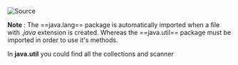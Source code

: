 ![Source](https://youtu.be/Ae-r8hsbPUo?t=6927)

**Note** : The ==java.lang== package is automatically imported when a file with *.java* extension is created.
Whereas the ==java.util== package must be imported in order to use it's methods.

In **java.util** you could find all the collections and scanner